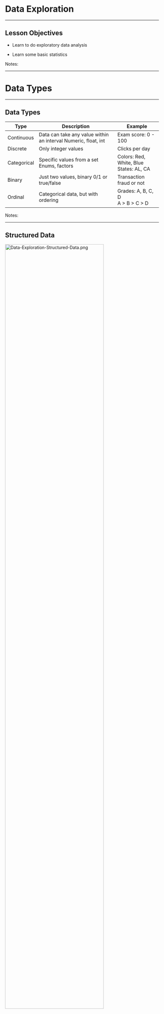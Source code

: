 # Data Exploration

---

## Lesson Objectives


 * Learn to do exploratory data analysis

 * Learn some basic statistics

Notes:

---

# Data Types
---

## Data Types

| Type    | Description                                                | Example                            |
|-------------|----------------------------------------------------------------|-----------------------------------------|
| Continuous  | Data can take any value within an interval Numeric, float, int | Exam score: 0  - 100                    |
| Discrete    | Only integer values                                            | Clicks per day                          |
| Categorical | Specific values from a set Enums, factors                      | Colors: Red, White, Blue <br/> States: AL, CA |
| Binary      | Just two values, binary 0/1 or true/false                      | Transaction fraud or not                |
| Ordinal     | Categorical data, but with ordering                            | Grades: A, B, C, D <br/> A > B > C > D        |

<!-- {"left" : 0.25, "top" : 1.45, "height" : 4.05, "width" : 9.75} -->

Notes:

---

## Structured Data

 <img src="../../assets/images/machine-learning/Data-Exploration-Structured-Data.png" alt="Data-Exploration-Structured-Data.png" style="width:80%;"/><!-- {"left" : 0.32, "top" : 1.83, "height" : 5.98, "width" : 9.6} -->


Notes:



---

# Statistics Primer
---

# Numerical Data Analysis
---

## Numerical Data Analysis


 * Analyze the following salary data.  
 [30k, 35k, 22k, 70k, 50k, 55k, 45k, 40k, 25k, 42k, 60k, 65k]

 * Sorting the data  
 [22k, 25k, 30k, 35k, 40k, 42k, 45k, 50k, 55k, 60k, 65k, 70k]

 * Min: 22k  
  Max: 70k  
 ==> Range o data: 22k to 70k

Notes:




---

## Mean (Average)

|               |                                                 |
|---------------|-------------------------------------------------|
| Mean          | Sum (values) / total number of samples          |
| Weighted Mean | Sum(values * weights) / total number of samples |

<!-- {"left" : 0.25, "top" : 1.08, "height" : 1.69, "width" : 9.75} -->


* [30k, 35k, 22k, 70k, 50k, 55k, 45k, 40k, 25k, 42k, 60k, 65k]
*  **Average / Mean** = Total sum of all salaries /  (number of salaries )  
 = (30k +  35k +  22k + 70k + 50k +  55k +  45k +  40k + 25k + 42k + 60k + 65k)  /  12  
 = 44.9k
* Mean is denoted by  x&#772;

<img src="../../assets/images/formulas-equations/mean-1.png"  style="width:50%;float:left"/><!-- {"left" : 1.61, "top" : 5.35, "height" : 2.2, "width" : 7.03} -->


<img src="../../assets/images/formulas-equations/mean-weighted-2.png" style="width:40%;float:right;"/><!-- {"left" : 2.51, "top" : 7.68, "height" : 1.09, "width" : 5.23} -->





Notes:



---

## Outliers & Trimmed Mean

|                                   |                                                                                                                                                                                                                                                                                                                                                                             |
|-----------------------------------|-----------------------------------------------------------------------------------------------------------------------------------------------------------------------------------------------------------------------------------------------------------------------------------------------------------------------------------------------------------------------------|
| Outliers                          | Extreme values. These influence plain mean. <br/>e.g. When Bill Gates walks into a bar, everyone's net worth goes up by few 100s of millions!                                                                                                                                                                                                                                    |
| Trimmed Mean       Truncated Mean | Take mean, after dropping a number of extreme values from the bottom and top. <br/>   10% Trimmed Mean drops 10% of largest and 10% of smallest values and calculates mean in remaining 80% of data. <br/> Used in competition scoring, to avoid one judge influencing the outcome.<br/> Example:  [ 5,  6, 7,  8,  10] <br/>Mean = sum(5+6+7+8+10) / 5 = 7.2 <br/>Trimmed Mean = sum (6,7,8) / 3 = 7 |

<!-- {"left" : 0.25, "top" : 1.3, "height" : 2.63, "width" : 9.75} -->


Notes:



---

## Outliers / Trimmed Mean Example

 * Consider this annual income data (note the outliers in low end and high end)  
 [ <mark>5k</mark>, 40k, 42k, 45k, 50k, 55k, 60k, 65k, 70k, <mark>400k</mark> ]

 * Mean income, considering all data  
 = (5 + 40 + 42 + 45 + 50 + 55 + 60 + 65 + 70 + 400) / 10  
 =  **83.2**

* 10% trimmed mean  
==> drop lowest 10% (5k)   
==> drop highest 10% (400k)  
= (40+42+45+50+55+60+65+70)/8  
= **53.4**

* As you can see, trimmed mean helps us deal with outliers

Notes:

http://www.cabrillo.edu/~evenable/ch03.pdf


---

## Median (≠ Mean!)
* Median is the middle/center point of sorted data

* Example, find median of  
  [50k, 55k, 40k, 42k, 45k, 65k, 70k, 75k, 60k]

* First sort the data  
[40k, 42k, 45k, 50k, 55k, 60k, 65k, 70k, 75k]

* Find middle point :  
[40k, 42k, 45k, 50k, **55k**, 60k, 65k, 70k, 75k]

* If there are even number of records:  
[40k, 42k, 45k, 50k, **55k**, **60k**, 65k, 70k, 75k, 80k]

* Median is average of both middle numbers :  
(55k + 60k)/2 = **57.5k**

Notes:

http://www.cabrillo.edu/~evenable/ch03.pdf

---




## Median, Mean and Outliers

  * Consider this dataset  
  [40k, 42k, 45k, 50k, 55k, 60k, 65k, 70k]

  * Mean / Average  
  = (40 + 42 + 45 + 50 + 55 + 60 + 65 + 70 ) / 8   
  = 53.4

  * Median  
  = (50 + 55) / 2   
  = 52.5

<img src="../../assets/images/machine-learning/Data-Exploration-Median-Mean-Outliers.png" alt="Data-Exploration-Median-Mean-Outliers.png" style="max-width:80%;"/><!-- {"left" : 0.26, "top" : 3.11, "height" : 1.84, "width" : 7.03} -->


Notes:


---

## Median, Mean and Outliers

* Now introduce an outlier (400k)  
  [40k, 42k, 45k, 50k, 55k, 60k, 65k, 70k, **400k** ]
* Mean (average)  
  = (40k +  42k +  45k +  50k +  55k +  60k +  65k +  70k +  400k ) / 9  
  = 91.89
* Median = 55

<img src="../../assets/images/machine-learning/Data-Exploration-Median-Mean-Outliers2.png" alt="Data-Exploration-Median-Mean-Outliers2.png" style="max-width:80%;"/><!-- {"left" : 0.3, "top" : 3.54, "height" : 1.62, "width" : 5.9} -->


<br/>

* So **median** is less influenced by outliers
* This is why we hear 'median' used in news stories
    - '**Median** house price in San Jose is 1 M'

Notes:


---

## Mean: Sample Code ( R )


```R
a = c (5,40,42,45,50,55,60,65,70,400)

summary(a)
#   Min. 1st Qu.  Median    Mean 3rd Qu.    Max.
#    5.00   42.75   52.50   83.20   63.75  400.00

mean(a)
# 83.2

median(a)
# 52.5

## trimmed mean
mean(a, trim=0.1)
# 53.375

```
<!-- {"left" : 0, "top" : 1.32, "height" : 4.24, "width" : 8.94} -->


Notes:




---

## Mean: Sample Code (Python)

```python
import numpy as np
import pandas as pd
from scipy import stats

a = np.array([5,40,42,45,50,55,60,65,70,400])
# [ 5 40 42 45 50 55 60 65 70 400]

np.mean(a)
# 83.2

stats.trim_mean(a,0.1)) # 10%
# 53.375*  

np.median(a)
# 52.5*  
```
<!-- {"left" : 0, "top" : 1.46, "height" : 4.24, "width" : 8.28} -->

Notes:




---

## Variability  / Dispersion


 * Consider sample annual incomes from two cities.

 * City1 = [ 30k, 32k, 35k, 40k, 45k, 48k, 50k ]   
   City2 = [ 10k, 15k, 20k, 40k, 60k, 65k, 70k ]

 * Mean for both datasets is  **40k**

 * But it doesn't tell the whole story

 * City2 data is more widely 'dispersed' than City1

<img src="../../assets/images/machine-learning/standard-deviation-1.png" style="max-width:80%;"/><!-- {"left" : 0.55, "top" : 4.61, "height" : 2.83, "width" : 9.15} -->


Notes:



---

## Measuring Variability / Dispersion

| Term | Description | Also known as |
|----------------------|-----------------------------------------------------------------------------------------------------------------------|-------------------------------|
| Range | Largest Value - Smallest Value | spread |
| Deviations | Difference between estimated value and actual value | Residuals  , errors |
| Variance | Sum(squared deviations from mean) / N <br/> N = number of samples | Mean-squared-error, MSE, S<sup>2</sup/> |
| **Standard deviation** | Square root of variance. (most used measurement of dispersion) | l2-norm, Euclidean norm |
| Percentile | The value such that P percent of the values take on this value or less and (100-P) percent take on this value or more | quantile |
| Interquartile range | The difference between the 75th percentile and the 25th percentile | IQR |

<!-- {"left" : 0.25, "top" : 1.3, "height" : 6.68, "width" : 9.75} -->

Notes:



---

## Variance  -  S<sup>2</sup> , σ<sup>2</sup>,  var(x)

* Measures how far apart the data is spread out from their mean
* Symbols: **S<sup>2</sup>** , **σ<sup>2</sup>**,  **var(x)**
* Method:
    - Find differences from Xi and mean (μ)
    - Square it
    - Add them all up
    - Divide by number of observations (N)

<img src="../../assets/images/formulas-equations/variance-1.png"  style="width:40%;"/><!-- {"left" : 5.51, "top" : 4.59, "height" : 1.19, "width" : 4.14} -->



* Properties
    - Variance is positive or zero (since we are squaring the diff)
    - If Variance of a dataset is zero, they all have the same value

Notes:
* Formula credit : Wikipedia (creative commons): https://en.wikipedia.org/wiki/Variance

---
## Standard Deviation (SD): σ  (sigma)

* SD is the most used measure of dispersion
* Measures how closely data values are clustered around mean
* Lower SD means values are closely clustered around mean
* Higher SD indicates larger dispersion

**Variance & standard deviation** ( μ is mean )  

<img src="../../assets/images/formulas-equations/variance-1.png"  style="width:40%;"/><!-- {"left" : 1.9, "top" : 3.86, "height" : 1.85, "width" : 6.44} -->



<img src="../../assets/images/formulas-equations/standard-deviation-1.png"  style="width:40%;"/><!-- {"left" : 1.4, "top" : 6.08, "height" : 1.69, "width" : 7.44} -->




Notes:

---

## Variability  / Dispersion

<img src="../../assets/images/machine-learning/standard-deviation-2.png" style="max-width:80%;"/><!-- {"left" : 0.69, "top" : 3.32, "height" : 2.44, "width" : 8.87} -->


---

## Standard Deviation : Sample Code (R)

```r
city1 = c(30,32,35,40,45,48,50)
city2 = c(10,15,20,40,60,65,70)

mean(city1)
# 40

mean(city2)
# 40

var(city1)
# 63

var(city2)
# 641.6667

sd(city1)
# 7.937254

sd(city2)
# 25.33114
```
<!-- {"left" : 0, "top" : 1.4, "height" : 5.56, "width" : 5.94} -->

Notes:




---

## Standard Deviation : Sample Code (Python)
```python
import numpy as np
import pandas as pd
from scipy import stats

city1 = np.array([30,32,35,40,45,48,50])
city2 = np.array([10,15,20,40,60,65,70])

### Mean
np.mean(city1)     # 40.0
np.mean(city2)     # 40.0  

### variance
np.var(city1)    # 54.0
np.var(city2)    # 550.0 <- much larger than var(city1)

### Standard Deviation
np.std(city1)    # 7.34846922835
np.std(city2)    # 23.4520787991 <-- larger than sd(city1)  
```
<!-- {"left" : 0, "top" : 1.34, "height" : 4.84, "width" : 10.05} -->

 Notes:




---

## Quartiles


 * Quartiles are summary measures that divide the ranked (sorted) data into four equal parts
 * First quartile @ 25% mark = Q1 = 25th percentile
 * Second quartile @ 50% mark = Q2 = 50th percentile
     - Equals to median'
 * Third quartile @ 75% mark = Q3 = 75th percentile
 * IQR = distance between Q3 and Q1

<img src="../../assets/images/machine-learning/Data-Exploration-Quartiles-0.png" alt="Data-Exploration-Quartiles-0.png" style="width:30%;"/><!-- {"left" : 2.72, "top" : 4.65, "height" : 3.98, "width" : 4.82} -->


Notes:


---

## Quartiles


 * Income data (sorted):  
 [22k, 25k, 30k, 35k, 40k, 42k, 45k, 50k, 55k, 60k, 65k, 70k]

 * Approximately 25% of data is below Q1
 75% is more than Q1

<img src="../../assets/images/machine-learning/Data-Exploration-Quartiles-1.png" alt="Data-Exploration-Quartiles-1.png" style="width:100%;"/><!-- {"left" : 0.83, "top" : 3.78, "height" : 2.09, "width" : 8.59} -->



Notes:



---

## Quartiles: Sample Code ( R )


```r
a  = c (5,40,42,45,50,55,60,65,70,400)

summary(a)
#   Min. 1st Qu.  Median    Mean 3rd Qu.    Max.
#    5.00   42.75   52.50   83.20   63.75  400.00

quantile(a)
#    0%    25%    50%    75%   100%
#   5.00  42.75  52.50  63.75 400.00

quantile(a)["25%"]  
# 25%
# 42.75

IQR(a)
# 21

```
<!-- {"left" : 0, "top" : 1.29, "height" : 4.5, "width" : 8.94} -->


Notes:


---

## Quartiles: Sample Code (Python)

```python
import numpy as np

a = np.array([5,40,42,45,50,55,60,65,70,400])

# 20 pc
print (np.percentile(a, 20))
# 41.6

# q1, q2, q3
print (np.percentile(a, [25, 50, 75]))
# [ 42.75 52.5  63.75]  
```
<!-- {"left" : 0, "top" : 1.4, "height" : 3.18, "width" : 8.28} -->

Notes:


---

## Percentiles

 * Percentiles are summary measures that divide the ranked (sorted) data into 100 equal parts

 * k% of values  < Pk <  (100-k) % of values

 * 95th  percentile: P95

     - 95% of data below this point

     - 5% of data above this point

<img src="../../assets/images/machine-learning/Data-Exploration-Percentiles-0.png" alt="Data-Exploration-Percentiles-0.png" style="width:80%;"/><!-- {"left" : 0.25, "top" : 4.59, "height" : 2.45, "width" : 9.74} -->


Notes:



---

## Calculating Percentiles Example

 * Income data (sorted): 
 [22k, 25k, 30k, 35k, 40k, 42k, 45k, 50k, 55k, 60k, 65k, 70k]

 * Finding k percentile  point = k * N / 100 <br/>
 N = number of data points = 12

 * Find 30th percentile point: <br/>
 = 30 * 12 / 100 = 3.6th item = 4th item (approx) <br/>
 = 35k <br/>
 = 30% of data is below 35k<br/>

 * Finding percentile rank k <br/>
 = number of values less than Xk * 100 / N (N number of items)

 * What is the percentile rank of income 52k <br/>
 = number of items less than 52k / 12 * 100 <br/>
 = 8/12 * 100 <br/>
 = 66.67%

Notes:



---

## Percentiles: Sample Code (R)

```r
income = c(22, 25, 30, 35, 40, 42, 45, 50, 55, 60, 65, 70)

# find 30th percentile
quantile(income, c(0.3))
# 36.5
# 36.5k is the 30th percentile

# what percentile is income 52k
ecdf(income)(52)
# 0.6666667
# 52k is at 66.67%


```
<!-- {"left" : 0, "top" : 1.48, "height" : 2.98, "width" : 9.78} -->


Notes:




---

## Percentiles Sample Code (Python)
```python
import numpy as np
a = np.array([5,40,42,45,50,55,60,65,70,400])

# 20 pc
print (np.percentile(a, 20))
# 41.6

# q1, q2, q3
print (np.percentile(a, [25, 50, 75]))
# [ 42.75 52.5  63.75]  
```
<!-- {"left" : 0, "top" : 1.26, "height" : 2.92, "width" : 8.28} -->

Notes:




---

# Relationship Between Two Variables

---
# Covariance

---
## Covariance

 <img src="../../assets/images/machine-learning/Data-Exploration-Covariance-0.png" alt="Data-Exploration-Covariance-0.png" style="width:40%;float:right;"/><!-- {"left" : 5.39, "top" : 1.84, "height" : 3.85, "width" : 4.6} -->


* Variance,  and Standard Deviation measures the data dispersion in a SINGLE variable

* How can we tell if two variables  X & Y are related

* Here we see positive trend between Netflix stock price and Google stock pricing.
 When one goes up, other one goes up too



Notes:



---

## Covariance Formula

<img src="../../assets/images/formulas-equations/covariance-1.png" style="width:60%;"/><!-- {"left" : 0.77, "top" : 2.23, "height" : 4.6, "width" : 8.71} -->


Notes:

Image credit (Creative commons)  : Ncalculators (http://ncalculators.com/statistics/covariance-calculator.htm)


---

## Covariance Example

<img src="../../assets/images/machine-learning/Data-Exploration-Covariance-Example.png" alt="Data-Exploration-Covariance-Example.png" style="width:70%;"/><!-- {"left" : 0.93, "top" : 1.75, "height" : 5.57, "width" : 8.39} -->



Notes:

Image credit thanks to :  https://www.youtube.com/watch?v=xGbpuFNR1ME


---

## Covariance Example

<img src="../../assets/images/machine-learning/Data-Exploration-Covariance-Example2.png" alt="Data-Exploration-Covariance-Example2.png" style="width:80%;"/><!-- {"left" : 0.63, "top" : 2.1, "height" : 4.86, "width" : 9} -->


Notes:

Image credit thanks to :  https://www.youtube.com/watch?v=xGbpuFNR1ME



---

## Covariance Summary


 * We only care about the positive / negative / zero of covariance

     - Positive means, both variables move in the same direction
     - Negative => they move in opposite direction
     - Zero => no relation



 * We don't care about the actual number (could be 2.3  or 2300) of covariance

     - It does NOT indicate the strength of the relationship

     - It has no upper / lower bound - it is not standardized

     - That is done by  **Correlation**  (later)

Notes:



---

# Correlation

---

## Correlation / Pearson Correlation Coefficient (r)


 * Measures  **strength and direction of linear relationship** between two variables
 * Also known as  **Pearson Correlation Coefficient** (in honor of its developer Karl Pearson)
 * Values between  -1 and +1   (standardized)(-1 <= r <= +1)
 * If X & Y are positively related, r will be close +1
     - When X goes up Y goes up too
     - E.g. When 'years of experience' goes up 'salary' goes up too
 * If X & Y are negatively related,  r will be close to -1
     - When X goes up Y goes down
     - E.g. ??? (quiz for class)
 * If no correlation between X & Y , then r will be close to 0





Notes:

- https://mathbits.com/MathBits/TISection/Statistics2/correlation.htm
- http://www.r-tutor.com/elementary-statistics/numerical-measures/correlation-coefficient
- https://en.wikipedia.org/wiki/Correlation_coefficient


---

## Correlation Coefficient


 *  **Perfect correlation** occurs when

     - r = -1  (negative)

     - r = +1  (positive)

     - This is when the data points all lie in straight line (regression line!)

 * A correlation |r| >= 0.8 is considered  **strong**

 * A correlation |r| < 0.5  is considered  **weak**.

 <img src="../../assets/images/machine-learning/Data-Exploration-Correlation-Coefficient--0.png" alt="Data-Exploration-Correlation-Coefficient--0.png" style="width:50%;"/><!-- {"left" : 1.3, "top" : 4.79, "height" : 3.41, "width" : 7.65} -->



Notes:




---

## Covariance vs. Correlation

| Covariance | Correlation |
|-----------------------------------------------------------------------------------------------------|---------------------------------|
| Measures linear relationship between two variables | (ditto) |
| Provides the **DIRECTION** (positive / negative  /  zero) of the linear relationship between 2 variables | Provides **DIRECTION** and **STRENGTH** |
| No upper / lower bound.  Not standardized | Between -1 and +1  standardized |

<!-- {"left" : 0.25, "top" : 1.51, "height" : 2.67, "width" : 9.75} -->

Notes:



---

## Correlation Patterns

<img src="../../assets/images/machine-learning/Data-Exploration-Correlaion-Patterns.png" alt="Data-Exploration-Correlaion-Patterns.png" style="width:100%;"/><!-- {"left" : 0.69, "top" : 3.32, "height" : 2.44, "width" : 8.86} -->



Notes:



---

## Correlation Formula

<img src="../../assets/images/formulas-equations/correlation-1.png"  style="width:60%;"/><!-- {"left" : 1.44, "top" : 3.01, "height" : 3.05, "width" : 7.37} -->


Notes:

Image credit to : Think calculator  (http://www.thinkcalculator.com/statistics/correlation-coefficient-calculator.php)


---

## Correlation Summary


 * Correlation is NOT Causation

 * Two independent variables can have mathematical correlation, but have NO sensible connection / correlation in real life

 * E.g. : Number of cars sold  vs  number of pets adopted

Notes:



---

##  Correlation Code ( R )
```r
bill = c(50,30,60,40,65,20,10,15,25,35)
tip = c(12,7,13,8,15,5,2,2,3,4)

cor(bill, tip)
# [1] 0.9522154 ## strong correlation!
```
<!-- {"left" : 0, "top" : 1.57, "height" : 1.6, "width" : 7.28} -->

Notes:




---

##  Correlation  Code (Python)
```python
import** numpy as  np
import  pandas  as  pd

bills = np.array([50,30,60,40,65,20,10,15,25,35])
tips = np.array([12,7,13,8,15,5,2,2,3,4])

# correlation
p.corrcoef(bills,tips)
# array([[ 1.    , 0.95221535],
#        [ 0.95221535, 1.      ]])
```
<!-- {"left" : 0, "top" : 1.46, "height" : 2.92, "width" : 8.94} -->

Notes:




---

# Covariance/Correlation Matrix

---
## Covariance Matrix


 * When we have more than two variables we create a covariance matrix

 * The **diagonal is simply Variance** of that variable  
`cov(x1,x1) = variance(x1)`

 * The matrix is  **symmetric**,   
 `cov(x1,x2)  = cov(x2,x1)`

 <img src="../../assets/images/machine-learning/covariance-matrix-1.png"  style="max-width:60%;"/><!-- {"left" : 1.73, "top" : 4.32, "height" : 3.53, "width" : 6.78} -->



Notes:

---

## Correlation Matrix

* The diagonal cells are **1.0**  
Each variable is perfectly correlated with itself

<img src="../../assets/images/machine-learning/correlation-matrix-1.png"  style="width:60%;"/><!-- {"left" : 1.34, "top" : 4.32, "height" : 3.9, "width" : 7.57} -->




---

##  Correlation Matrix Code ( R )

<img src="../../assets/images/machine-learning/covariance-matrix-1.png" alt="covariance-matrix-1.png" style="width:40%;float:right;"/><!-- {"left" : 4.91, "top" : 1.26, "height" : 2.81, "width" : 5.41} -->



```R
a <- c(1,2,3,4,5,6)
b <- c(2,3,5,6,1,9)
c <- c(3,5,5,5,10,8)
d <- c(10,20,30,40,50,55)
e <- c(7,8,9,4,6,10)

m <- cbind(a,b,c,d,e)
m

cor_matrix = cor(m)
cor_matrix
```
<!-- {"left" : 0, "top" : 1.36, "height" : 2.61, "width" : 4.05} -->

<br clear="all"/>

- Which of the variables are strongly correlated?

<img src="../../assets/images/machine-learning/Data-Exploration--Covariance-Matrix-Code-R--1.png" alt="Data-Exploration--Covariance-Matrix-Code-R--1.png" style="width:60%;"/><!-- {"left" : 5.04, "top" : 5.95, "height" : 1.89, "width" : 5.17} -->


Notes:




---

##  Correlation Matrix Code (Python)

```python
import numpy as np

a = np.array([1,2,3,4,5,6])
b = np.array([2,3,5,6,1,9])
c = np.array([3,5,5,5,10,8])
d = np.array([10,20,30,40,50,55])
e = np.array([7,8,9,4,6,10])

m = np.vstack([a,b,c,d,e])
print(m)

print(np.corrcoef(m))
```
<!-- {"left" : 0, "top" : 1.13, "height" : 3.34, "width" : 6.09} -->

```
# output : m
[[ 1  2  3  4  5  6]
 [ 2  3  5  6  1  9]
 [ 3  5  5  5 10  8]
 [10 20 30 40 50 55]
 [ 7  8  9  4  6 10]]
```
<!-- {"left" : 0, "top" : 4.69, "height" : 1.86, "width" : 4.28} -->

```
# output: correlation matrix
       a             b           c           d           e
a [[ 1.          0.54470478 0.84515425  0.99607842  0.09897433]
b [ 0.54470478  1.          0.05370862  0.49341288  0.38786539]
c [ 0.84515425  0.05370862  1.          0.86126699  0.07319251]
d [ 0.99607842  0.49341288  0.86126699  1.          0.03538992]
e [ 0.09897433  0.38786539  0.07319251  0.03538992  1.        ]]
```
<!-- {"left" : 0, "top" : 6.84, "height" : 1.81, "width" : 9.74} -->

Notes:


---

## Covariance Matrix Applications


 * Financial economics

     - Figure our relationships with different stocks

 * Principal Component Analysis (PCA)
 This will be covered in PCA section

Notes:



---

## Data Analytics With R / Python


 *  **Ends here**

 * Jump off to **data-analytics-R/slides/Analytics.pptx**

Notes:



---

## Lab Preparation for Machine Learning Class


 * Please follow instructions in **Labs-Prep.md**

Notes:



---

## Optional Lab: Basic Numpy, Pandas


 *  **Overview:** Get familiar with Numpy and Pandas

 *  **Approximate time:** 10 mins

 *  **Instructions:**

     -  Numpy

     -  Pandas

Notes:




---

## Optional Lab: Statistics


 *  **Overview:** Learn basic statistics functions

 *  **Approximate time:** 10 mins

 *  **Instructions:**

     -  **Basics/stats**

     - Follow appropriate instructions for  R / Python / Spark

Notes:




---

# Visualizing Data

---

## Visualizing Data

| Method | Description |
|-----------------|-------------------------------------------------------------|
| Boxplot | A quick way to visualize the data |
| Frequency table | Count number of data points that fall into intervals (bins) |
| Histogram | Plot of frequency table |
| Density plot | Smoothed version of histogram (Kernel Density Estimate) |

<!-- {"left" : 0.25, "top" : 1.48, "height" : 2.88, "width" : 9.75} -->

Notes:



---

## Boxplot / Box-and-Whisker Plot


 * Boxplot displays 5 measures: min, Q1, Q2 (median), Q3, max

 * Smallest / Largest values are measured within upper/lower fences

 * Fences are 1.5 times IQR

 * Income data (sorted):  
 [22k, 25k, 30k, 35k, 40k, 42k, 45k, 50k, 55k, 60k, 65k, 70k]

<img src="../../assets/images/machine-learning/Data-Exploration-Boxplot-Box-and-Whisker-Plot-0.png" alt="Data-Exploration-Boxplot-Box-and-Whisker-Plot-0.png" style="width:40%;"/><!-- {"left" : 2.28, "top" : 4.48, "height" : 3.66, "width" : 5.7} -->


Notes:



---

## Boxplot: Sample Code (R)


```r
income = c(22, 25, 30, 35, 40, 42, 45, 50, 55, 60, 65, 70)

bp = boxplot(income)
```
<!-- {"left" :0, "top" : 1.45, "height" : 1.41, "width" : 8.01} -->

<img src="../../assets/images/machine-learning/Data-Exploration-BoxPlot-Sample-Code-R--0.png" alt="Data-Exploration-BoxPlot-Sample-Code-Python--0.png" style="width:40%;"/><!-- {"left" : 1.65, "top" : 4.03, "height" : 4.1, "width" : 6.38} -->


Notes:




---

## Boxplot: Sample Code (Python)

```python
%matplotlib inline
import numpy as np
import matplotlib.pyplot as plt

salaries = np.array([22, 25, 30, 35, 40, 42, 45, 50, 55, 60, 65, 70])

plt.boxplot(salaries)
```
<!-- {"left" : 0, "top" : 1.34, "height" : 1.46, "width" : 8.33} -->


<img src="../../assets/images/machine-learning/Data-Exploration-Boxplot-Box-and-Whisker-Plot-0.png"  style="width:50%;"/><!-- {"left" : 1.65, "top" : 4.03, "height" : 4.1, "width" : 6.38} -->




Notes:




---

## Histogram ( R )


* Histogram counts data points per bin

```r
income = c(22, 25, 30, 35, 40, 42, 45, 50, 55, 60, 65, 70)
hist(income)
```
<!-- {"left" : 0, "top" : 1.73, "height" : 1.19, "width" : 6.97} -->


<img src="../../assets/images/machine-learning/Data-Exploration-Histogram-R--0.png" alt="Data-Exploration-Histogram-R--0.png" style="width:50%;"/><!-- {"left" : 2.58, "top" : 4.17, "height" : 4.13, "width" : 5.09} -->


Notes:



---

## Histogram (Python)
 * Histogram counts data points per bin

```python
%matplotlib inline
import pandas as pd
import numpy as np
import matplotlib.pyplot as plt

salaries = np.array([22, 25, 30, 35, 40, 42, 45, 50, 55, 60, 65, 70])

plt.hist(salaries, rwidth=0.7)

```
<!-- {"left" : 0, "top" : 1.78, "height" : 1.96, "width" : 10.06} -->


<img src="../../assets/images/machine-learning/Data-Exploration-Histogram-Python--0.png" alt="Data-Exploration-Histogram-Python--0.png" style="width:50%;"/><!-- {"left" : 1.83, "top" : 4.65, "height" : 4.24, "width" : 6.6} -->



Notes:



---

## Scatter Plot (Python)

```python
%matplotlib inline
import numpy as np
import matplotlib.pyplot as plt

bills = np.array([50,30,60,40,65,20,10,15,25,35])
tips= np.array([12,7,13,8,15,5,2,2,3,4])

plt.xlabel("bill amount")
plt.ylabel("tip")
plt.scatter(bills, tips)

```
<!-- {"left" : 0, "top" : 1.29, "height" : 2.92, "width" : 8.94} -->


<img src="../../assets/images/machine-learning/Data-Exploration-Scatter-Plot-Python--0.png" alt="Data-Exploration-Scatter-Plot-Python--0.png" style="width:60%;"/><!-- {"left" : 1.02, "top" : 4.59, "height" : 4.11, "width" : 8.21} -->




Notes:

---

## Lab: Visualizing Basics

* **Overview:**
    - Learn basic plot functions

* **Approximate times:**
    - 10 mins

* **Instructions:**
    - **basic/visualizing**
    - Follow appropriate instructions for  R / Python / Spark

---

## Lab: Visualizing House Sales

* **Overview:**
    - Visualize house-sales dataset

* **Approximate Time:** 
    - 10 - 15 mins

* **Instructions:**
    - **exploration/visualize-house-sales**

* **To Instructor:** 
    - Demo this lab on screen first, and explain the results

Notes:

---

## Lab Data Cleanup

* **Overview:**
    - Cleaning up data, getting it ready for analytics

* **Approximate Time:**
    - 10 - 15 mins

* **Instructions:**
    - **exploration/data-cleanup**

Notes:

---

## To Instructor

* Option 1: STOP here, if continuing onto **`ML-Concepts`**

* Option 2: continue to next 2 labs, if this is standalone module

Notes:

---

## [Optional] Lab: Exploring Dataset

* **Instructor**
    - If covering ML-Concepts, do this at the end of Part-1 ML-Concepts
    - Demo this lab on screen first, and explain the results

* **Overview:**  
    - Explore a dataset

* **Approximate Time:**
    - 10 - 15 mins

* **Instructions:**
    - **'exploration/explore-house-sales'**

Notes:

---

## Further Reading

* "Practical Statistics for Data Scientists"O'Reilly books

* http://www.cabrillo.edu/~evenable/ch03.pdf

* Fantastic YouTube video series on Statistics by Brandon Foltz

    - Covariance:  https://www.youtube.com/watch?v=xGbpuFNR1ME

    - Correlation: https://www.youtube.com/watch?v=4EXNedimDMs  

    - Covariance Matrix: https://www.youtube.com/watch?v=locZabK4Als

Notes:

---

## Review and Q&A

<img src="../../assets/images/icons/q-and-a-1.png" style="width:20%;float:right;" /><!-- {"left" : 8.56, "top" : 1.21, "height" : 1.15, "width" : 1.55} -->
<img src="../../assets/images/icons/quiz-icon.png" style="width:40%;float:right;clear:both;" /><!-- {"left" : 6.53, "top" : 2.66, "height" : 2.52, "width" : 3.79} -->

* Let's go over what we have covered so far

* Any questions?

